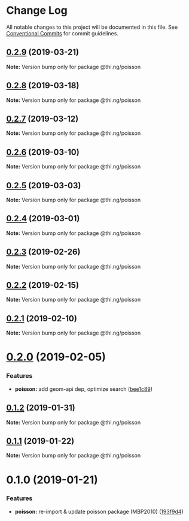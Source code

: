 # Change Log

All notable changes to this project will be documented in this file.
See [Conventional Commits](https://conventionalcommits.org) for commit guidelines.

## [0.2.9](https://github.com/thi-ng/umbrella/compare/@thi.ng/poisson@0.2.8...@thi.ng/poisson@0.2.9) (2019-03-21)

**Note:** Version bump only for package @thi.ng/poisson





## [0.2.8](https://github.com/thi-ng/umbrella/compare/@thi.ng/poisson@0.2.7...@thi.ng/poisson@0.2.8) (2019-03-18)

**Note:** Version bump only for package @thi.ng/poisson





## [0.2.7](https://github.com/thi-ng/umbrella/compare/@thi.ng/poisson@0.2.6...@thi.ng/poisson@0.2.7) (2019-03-12)

**Note:** Version bump only for package @thi.ng/poisson





## [0.2.6](https://github.com/thi-ng/umbrella/compare/@thi.ng/poisson@0.2.5...@thi.ng/poisson@0.2.6) (2019-03-10)

**Note:** Version bump only for package @thi.ng/poisson





## [0.2.5](https://github.com/thi-ng/umbrella/compare/@thi.ng/poisson@0.2.4...@thi.ng/poisson@0.2.5) (2019-03-03)

**Note:** Version bump only for package @thi.ng/poisson





## [0.2.4](https://github.com/thi-ng/umbrella/compare/@thi.ng/poisson@0.2.3...@thi.ng/poisson@0.2.4) (2019-03-01)

**Note:** Version bump only for package @thi.ng/poisson





## [0.2.3](https://github.com/thi-ng/umbrella/compare/@thi.ng/poisson@0.2.2...@thi.ng/poisson@0.2.3) (2019-02-26)

**Note:** Version bump only for package @thi.ng/poisson





## [0.2.2](https://github.com/thi-ng/umbrella/compare/@thi.ng/poisson@0.2.1...@thi.ng/poisson@0.2.2) (2019-02-15)

**Note:** Version bump only for package @thi.ng/poisson





## [0.2.1](https://github.com/thi-ng/umbrella/compare/@thi.ng/poisson@0.2.0...@thi.ng/poisson@0.2.1) (2019-02-10)

**Note:** Version bump only for package @thi.ng/poisson





# [0.2.0](https://github.com/thi-ng/umbrella/compare/@thi.ng/poisson@0.1.2...@thi.ng/poisson@0.2.0) (2019-02-05)


### Features

* **poisson:** add geom-api dep, optimize search ([bee1c89](https://github.com/thi-ng/umbrella/commit/bee1c89))





## [0.1.2](https://github.com/thi-ng/umbrella/compare/@thi.ng/poisson@0.1.1...@thi.ng/poisson@0.1.2) (2019-01-31)

**Note:** Version bump only for package @thi.ng/poisson





## [0.1.1](https://github.com/thi-ng/umbrella/compare/@thi.ng/poisson@0.1.0...@thi.ng/poisson@0.1.1) (2019-01-22)

**Note:** Version bump only for package @thi.ng/poisson





# 0.1.0 (2019-01-21)


### Features

* **poisson:** re-import & update poisson package (MBP2010) ([193f9d4](https://github.com/thi-ng/umbrella/commit/193f9d4))
